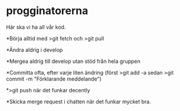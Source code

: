 # progginatorerna
Här ska vi ha all vår kod.

*Börja alltid med >git fetch och >git pull

*Ändra aldrig i develop

*Mergea aldrig till develop utan stöd från hela gruppen

*Committa ofta, efter varje liten ändring (först >git add -a sedan >git commit -m "Förklarande meddelande")

*>git push när det funkar decently

*Skicka merge request i chatten när det funkar mycket bra.
